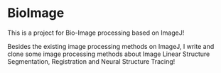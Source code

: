 # BioImage
This is a project for Bio-Image processing based on ImageJ!

Besides the existing image processing methods on ImageJ, I write and clone some image processing
methods about Image Linear Structure Segmentation, Registration and Neural Structure Tracing!



